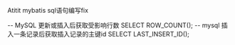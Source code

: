 Atitit mybatis sql语句编写fix

-- MySQL 更新或插入后获取受影响行数
SELECT ROW_COUNT();
-- mysql 插入一条记录后获取插入记录的主键id
SELECT LAST_INSERT_ID();
